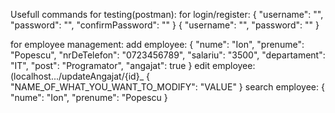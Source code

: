Usefull commands for testing(postman):
for login/register:
{
  "username": "",
  "password": "",
  "confirmPassword": ""
}
{
  "username": "",
  "password": ""
}

for employee management:
add employee:
 {
        "nume": "Ion",
        "prenume": "Popescu",
        "nrDeTelefon": "0723456789",
        "salariu": "3500",
        "departament": "IT",
        "post": "Programator",
        "angajat": true
    }
edit employee:(localhost.../updateAngajat/{id}_
{
  "NAME_OF_WHAT_YOU_WANT_TO_MODIFY": "VALUE"
}
search employee:
{
  "nume": "Ion",
  "prenume": "Popescu
}
